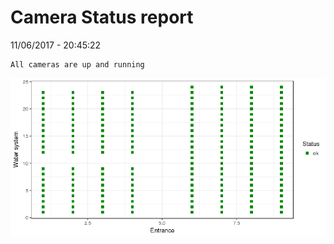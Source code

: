 Camera Status report
================
11/06/2017 - 20:45:22

    All cameras are up and running

![](camreport_files/figure-markdown_github/unnamed-chunk-2-1.png)
